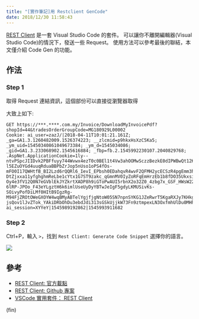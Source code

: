 ```yaml
---
title: "[實作筆記]用 Restclient GenCode"
date: 2018/12/30 11:58:43
---
```


[REST Client](https://github.com/Huachao/vscode-restclient) 是一套 Visual Studio Code 的套件。
可以讓你不離開編輯器(Visual Studio Code)的情況下，發送一些 Request。
使用方法可以參考最後的聯結，本文僅介紹 Code Gen 的功能。

## 作法

### Step 1

取得 Request 連結資訊，這個部份可以直接從瀏覽器取得

大致上如下:
```
GET https://***.****.com.my/Invoice/DownloadMyInvoicePdf?shopId=44&tradesOrderGroupCode=MG180929L00002
Cookie: ai_user=zazJ/|2018-04-11T10:01:21.161Z; _ga=GA1.3.1260482009.1526374223; __zlcmid=p9hkxHsXzC5Ka5; _ym_uid=15450340861049673384; _ym_d=1545034086; _gid=GA1.3.233068902.1545616884; _fbp=fb.2.1545992230107.2040829768; .AspNet.ApplicationCookie=1ly--ntvPSpcJIIDvk2PBFfuyy744Wvwx4ezT0c0BEl1t4Vw3ahOOMwSczzBezkE0dIPWBwQt12KPN8IrFj8eV2ZgfO6HYKuiw7cUNgS37Gr1FOH28o-l5EZuOYGd4uuqRduaBBPbZrJop5nUso1oPS4fOs-mFO0I17QWHtfB_BI2Lzd6rQQRl6_IevI_EPbsh0EDahqvR4wvF2QFMH2ycECSzR4pgEmm3hcQRJ9COWoc-DtZjxxa11yfghghmReLbe1cYtx1G7ST9zakc_qGmnMV0IyZoRFqEmHrzEb1b8fDO35UkxsiP2_mzGY-Oy4e3fV12Q0N7eGVblEkJYZkrtXADP8h9iGToPwAUI5rbnX2o32Z0_4zbg7x_GSF_HWsW22SWlkRCAZEKhvhEB9Qk56JPSRSJwqmpGDzm8a807-6lRP-JPOo_F43eYLgztH6k6imlUseUyDyYBTwJeIgF5gdyLKMUSivKs-SOivyPofDiLMf0HItB9IgzRg-M94FjZROtOWeGXOYW4wqBMyABTelYgjfjgNtoW05SN7npnSYKG1JZeRwrT5KgaRXJy7KHkguyN8vhoYTjSX0cG4VaOrJqgGY-jsQov1lJvZTok_YAkiDRbOhDu3ebdJdi313sGSkUjjkW73Fn9ztmpexLN3OxfmhUlDu0MHhEqgLJMg8koLWBJjpmVC0YdNPCXNofGgNECkiWCZHTZw8u9jnLhtP686CG_JTQFE33YTdh3mJOp7KwFdFvQefEX5Jb2vUXmfFXMBP3MhD5civiPg4Q0WLU4; ai_session=XYYeY|1545989192862|1545993911682
```

### Step 2

Ctrl+P，輸入 `>`，找到 `Rest Client: Generate Code Snippet` 
選擇你的語言。

![](/images/2018/restclient.gif)


## 參考
- [REST Client: 官方載點](https://marketplace.visualstudio.com/items?itemName=humao.rest-client)
- [REST Client: Github 專案](https://github.com/Huachao/vscode-restclient)
- [VSCode 實用套件： REST Client](https://blog.rex-tsou.com/2017/10/vscode-%E5%AF%A6%E7%94%A8%E5%A5%97%E4%BB%B6-rest-client/)

(fin)